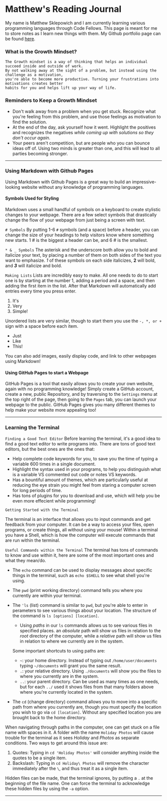 # Matthew's Reading Journal

My name is Matthew Sklepowich and I am currently learning various programming languages through Code Fellows. This page is meant for me to store notes as I learn new things with them. My Github portfolio page can be found [here](https://github.com/Matt-Sklep).

### What is the Growth Mindset?

```
The Growth mindset is a way of thinking that helps an individual succeed inside and outside of work. 
By not walking away at the sight of a problem, but instead using the challenge as a motivation, 
you're able to become more productive. Turning your frustrations into motivations creates better
habits for you and helps lift up your way of life.
```

### Reminders to Keep a Growth Mindset

- Don't walk away from a problem when you get stuck. Recognize what you're feeling from this problem, and use those feelings as motivation to find the solution.
- At the end of the day, ask yourself how it went. Highlight the positives and recognizes the negatives *while coming up with solutions so they don't occur again.*
- Your peers aren't competition, but are people who you can bounce ideas off of. Using two minds is greater than one, and this will lead to all parties becoming stronger.

--------------------------------------------

### Using Markdown with Github Pages

Using Markdown with Github Pages is a great way to build an impressive-looking website without any knowledge of programming languages.

#### Symbols Used for Styling
Markdown uses a small handful of symbols on a keyboard to create stylistic changes to your webpage. There are a few select symbols that drastically change the flow of your webpage from just being a screen with text.

```# Symbols```
By putting 1-6 `#` symbols (and a space) before a header, you can change the size of your headings to help visitors know where something new starts. 1 # is the biggest a header can be, and 6 # is the smallest.

```* & _ Symbols```
The asterisk and the underscore both allow you to bold and italicize your text, by placing a number of them on both sides of the text you want to emphasize. *1* of these symbols on each side italicizes, **2** will bold, and ***3*** will italicize and bold.

```Making Lists```
Lists are incredibly easy to make. All one needs to do to start one is by starting at the number 1, adding a period and a space, and then adding the first item in the list. After that Markdown will automatically add entries every time you press enter. 
1. It's
2. Very
3. Simple!

Unordered lists are very similar, though to start them you use the `-, *, or +` sign with a space before each item.
- Just
- Like
- This!

You can also add images, easily display code, and link to other webpages using Markdown!

#### Using GitHub Pages to start a Webpage
GitHub Pages is a tool that easily allows you to create your own website, again with no programming knowledge! Simply create a GitHub account, create a new, public Repository, and by traversing to the `Settings` menu at the top right of the page, then going to the `Pages` tab, you can launch your webpage to the public. GitHub Pages gives you many different themes to help make your website more appealing too!

--------------------------

### Learning the Terminal

```Finding a Good Text Editor```
Before learning the terminal, it's a good idea to find a good text editor to write programs into. There are tons of good text editors, but the best ones are the ones that:
- Help complete code keywords for you, to save you the time of typing a variable 600 times in a single document.
- Highlight the syntax used in your programs, to help you distinguish what is a variable VS commented out code or notes VS keywords.
- Has a bountiful amount of themes, which are particularly useful at reducing the eye strain you might feel from staring a computer screen for long periods of time.
- Has tons of plugins for you to download and use, which will help you be even more effecient while programming!

```Getting Started with the Terminal```

The terminal is an interface that allows you to input commands and get feedback from your computer. It can be a way to access your files, open programs, or create things, all without using your mouse! Within a terminal you have a Shell, which is how the computer will execute commands that are run within the terminal.

```Useful Commands within the Terminal```
The terminal has tons of commands to know and use within it, here are some of the most important ones and what they mean/do.

- The `echo` command can be used to display messages about specific things in the terminal, such as `echo $SHELL` to see what shell you're using.
- The `pwd` (print working directory) command tells you where you currently are within your terminal. 
- The `'ls` (list) command is similar to `pwd`, but you're able to enter in perameters to see various things about your location. The structure of the command is `ls [options] [location]`.
    - Using *paths* in our `ls` commands allows us to see various files in specified places. an *absolute* path will show us files in relation to the *root* directory of the computer, while a *relative* path will show us files in relation to where we currently are in the system.

    Some important shortcuts to using paths are:
    - `~`: your home directory. Instead of typing out `/home/user/documents` typing `~/documents` will grant you the same result.
    - `.`: your relative directory. Using `./documents` will show you the files to where you currently are in the system.
    - `..`: your parent directory. Can be used as many times as one needs, but for each `../` used it shows files from that many folders above where you're currently located in the system.
 
- The `cd` (change directory) command allows you to move into a specific path from where you currently are, though you must specify the location you wish to go via `cd [location]`. Without any specified location you are brought back to the home directory.

When navigating through paths in the computer, one can get stuck on a file name with spaces in it. A folder with the name `Holiday Photos` will cause trouble for the terminal as it sees *Holiday* and *Photos* as separate conditions. Two ways to get around this issue are:
1. Quotes: Typing in `cd 'Holiday Photos'` will consider anything inside the quotes to be a single item.
2. Backslash: Typing in `cd Holiday\ Photos` will remove the character immediately after the `\`, and thus treat it as a single item.

Hidden files can be made, that the terminal ignores, by putting a `.` at the beginning of the file name. One can force the terminal to acknowledge these hidden files by using the `-a` option.

---------------------------





